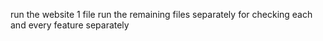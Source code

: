 run the website 1 file
run the remaining files separately for checking each and every feature separately
